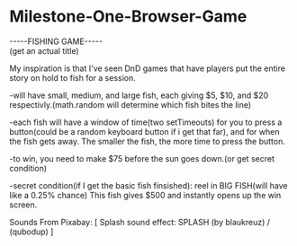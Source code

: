 # Milestone-One-Browser-Game

-----FISHING GAME-----  
(get an actual title)

My inspiration is that I've seen DnD games that have players put the entire story on hold to fish for a session.

-will have small, medium, and large fish, each giving $5, $10, and $20 respectivly.(math.random will determine which fish bites the line)

-each fish will have a window of time(two setTimeouts) for you to press a button(could be a random keyboard button if i get that far), and for when the fish gets away. The smaller the fish, the more time to press the button.

-to win, you need to make $75 before the sun goes down.(or get secret condition)

-secret condition(if I get the basic fish finsished): reel in BIG FISH(will have like a 0.25% chance) This fish gives $500 and instantly opens up the win screen.

Sounds From Pixabay: [
    Splash sound effect: SPLASH (by blaukreuz) / (qubodup)
]